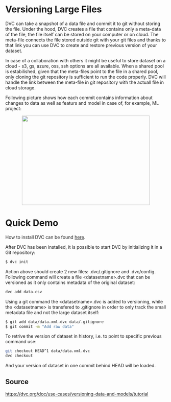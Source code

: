 # Versioning Large Files
DVC can take a snapshot of a data file and commit it to git without storing the file. Under the hood, DVC creates a file that contains only a meta-data of the file, the file itself can be stored on your computer or on cloud. The meta-file connects the file stored outside git with your git files and thanks to that link you can use DVC to create and restore previous version of your dataset. 

In case of a collaboration with others it might be useful to store dataset on a cloud - s3, gs, azure, oss, ssh options are all available. When a shared pool is estabilished, given that the meta-files point to the file in a shared pool, only cloning the git repository is sufficient to run the code properly. DVC will handle the link between the meta-file in git repository with the actuall file in cloud storage. 

Following picture shows how each commit contains information about changes to data as well as featurs and model in case of, for example, ML project:


<p align="center">
<img src="https://dvc.org/static/39d86590fa8ead1cd1247c883a8cf2c0/cb690/project-versions.png" height = "280" width="400"/>
</p>

# Quick Demo
How to install DVC can be found [here](https://github.com/iterative/dvc#installation).

After DVC has been installed, it is possible to start DVC by initializing it in a Git repository: 

```bash
$ dvc init
```

Action above should create 2 new files: .dvc/.gitignore and .dvc/config.
Following command will create a file \<datasetname\>.dvc that can be versioned as it only contains metadata of the original dataset:

```bash
dvc add data.csv
```

Using a git command the \<datasetname\>.dvc is added to versioning, while the \<datasetname\> is transfered to .gitignore in order to only track the small metadata file and not the large dataset itself:

```bash
$ git add data/data.xml.dvc data/.gitignore
$ git commit -m "Add raw data"
```
To retrive the version of dataset in history, i.e. to point to specific previous command use:
```bash
git checkout HEAD^1 data/data.xml.dvc
dvc checkout
```
And your version of dataset in one commit behind HEAD will be loaded. 

## Source

https://dvc.org/doc/use-cases/versioning-data-and-models/tutorial

